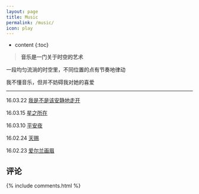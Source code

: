 ```yaml
---
layout: page
title: Music
permalink: /music/
icon: play 
---
```


* content
{:toc}


> **音乐是一门关于时空的艺术**


一段均匀流淌的时空里，不同位置的点有节奏地律动


我不懂音乐，但并不妨碍我对她的喜爱

---


16.03.22 [我是不是该安静地走开](http://kg.qq.com/share.html?s=SCbOzH2Cwh7b)

16.03.15 [星之所在](http://kg.qq.com/share.html?s=99nQ2J2oNpn0)

16.03.10 [平安夜](http://kg.qq.com/share.html?s=w135fXt3wXuk)

16.02.24 [天赐](http://kg.qq.com/share.html?s=1gyl3WWrgfUs)

16.02.23 [爱尔兰画眉](http://kg.qq.com/share.html?s=FgSTtxtDkXkl)

## 评论

{% include comments.html %}
